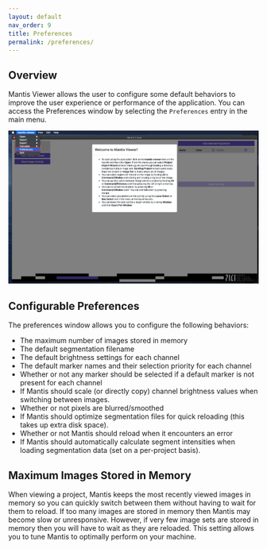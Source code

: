 ```yaml
---
layout: default
nav_order: 9
title: Preferences
permalink: /preferences/
---
```


## Overview

Mantis Viewer allows the user to configure some default behaviors to improve the user experience or performance of the application. You can access the Preferences window by selecting the `Preferences` entry in the main menu.

![Preferences Menu Entry](../assets/images/preferences_menu.png)

## Configurable Preferences

The preferences window allows you to configure the following behaviors:

* The maximum number of images stored in memory
* The default segmentation filename
* The default brightness settings for each channel
* The default marker names and their selection priority for each channel
* Whether or not any marker should be selected if a default marker is not present for each channel
* If Mantis should scale (or directly copy) channel brightness values when switching between images.
* Whether or not pixels are blurred/smoothed
* If Mantis should optimize segmentation files for quick reloading (this takes up extra disk space).
* Whether or not Mantis should reload when it encounters an error
* If Mantis should automatically calculate segment intensities when loading segmentation data (set on a per-project basis).

## Maximum Images Stored in Memory
When viewing a project, Mantis keeps the most recently viewed images in memory so you can quickly switch between them without having to wait for them to reload. If too many images are stored in memory then Mantis may become slow or unresponsive. However, if very few image sets are stored in memory then you will have to wait as they are reloaded. This setting allows you to tune Mantis to optimally perform on your machine.